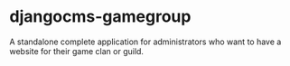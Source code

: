 # djangocms-gamegroup
A standalone complete application for administrators who want to have a website for their game clan or guild.
